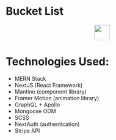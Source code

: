 # Bucket List

<p align="center">
	<a href="https://bucket-list.heroku.app/">
		<img src="https://i.imgur.com/nT9LavM.png" height="40" />
	</a>
</p>

# Technologies Used:

- MERN Stack
- NextJS (React Framework)
- Mantine (component library)
- Framer Motion (animation library)
- GraphQL + Apollo
- Mongoose ODM
- SCSS
- NextAuth (authentication)
- Stripe API
